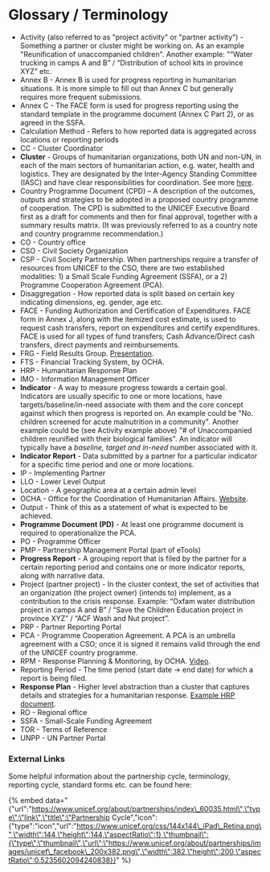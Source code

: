 # Glossary / Terminology

* Activity \(also referred to as "project activity" or "partner activity"\) - Something a partner or cluster might be working on. As an example "Reunification of unaccompanied children". Another example: "“Water trucking in camps A and B” / “Distribution of school kits in province XYZ” etc.
* Annex B -  Annex B is used for progress reporting in humanitarian situations. It is more simple to fill out than Annex C but generally requires more frequent submissions. 
* Annex C - The FACE form is used for progress reporting using the standard template in the programme document \(Annex C Part 2\), or as agreed in the SSFA.
* Calculation Method - Refers to how reported data is aggregated across locations or reporting periods
* CC - Cluster Coordinator
* **Cluster** - Groups of humanitarian organizations, both UN and non-UN, in each of the main sectors of humanitarian action, e.g. water, health and logistics. They are designated by the Inter-Agency Standing Committee \(IASC\) and have clear responsibilities for coordination. See more [here](https://www.humanitarianresponse.info/en/about-clusters/what-is-the-cluster-approach).
* Country Programme Document \(CPD\) – A description of the outcomes, outputs and strategies to be adopted in a proposed country programme of cooperation. The CPD is submitted to the UNICEF Executive Board first as a draft for comments and then for final approval, together with a summary results matrix. \(It was previously referred to as a country note and country programme recommendation.\)
* CO - Country office
* CSO - Civil Society Organization
* CSP - Civil Society Partnership. When partnerships require a transfer of resources from UNICEF to the CSO, there are two established modalities: 1\) a Small Scale Funding Agreement \(SSFA\), or a 2\) Programme Cooperation Agreement \(PCA\).
* Disaggregation - How reported data is split based on certain key indicating dimensions, eg. gender, age etc.
* FACE -  Funding Authorization and Certification of Expenditures. FACE form in Annex J, along with the itemized cost estimate, is used to request cash transfers, report on expenditures and certify expenditures. FACE is used for all types of fund transfers; Cash Advance/Direct cash transfers, direct payments and reimbursements.
* FRG - Field Results Group. [Presentation](https://www.unicef.org/publicpartnerships/files/UNICEF_Results_Based_Management.pdf).
* FTS - Financial Tracking System, by OCHA.
* HRP - Humanitarian Response Plan
* IMO - Information Management Officer
* **Indicator** - A way to measure progress towards a certain goal. Indicators are usually specific to one or more locations, have targets/baseline/in-need associate with them and the core concept against which then progress is reported on. An example could be "No. children screened for acute malnutrition in a community". Another example could be \(see Activity example above\) "\# of Unaccompanied children reunified with their biological families". An indicator will typically have a _baseline, target and in-need_ number associated with it.
* **Indicator Report** - Data submitted by a partner for a particular indicator for a specific time period and one or more locations.
* IP - Implementing Partner
* LLO - Lower Level Output
* Location - A geographic area at a certain admin level
* OCHA - Office for the Coordination of Humanitarian Affairs. [Website](https://www.unocha.org/).
* Output - Think of this as a statement of what is expected to be achieved.
* **Programme Document \(PD\)** - At least one programme document is required to operationalize the PCA.
* PO - Programme Officer
* PMP - Partnership Management Portal \(part of eTools\)
* **Progress Report** - A grouping report that is filed by the partner for a certain reporting period and contains one or more indicator reports, along with narrative data.
* Project \(partner project\) - In the cluster context, the set of activities that an organization \(the project owner\) \(intends to\) implement, as a contribution to the crisis response. Example: “Oxfam water distribution project in camps A and B” / “Save the Children Education project in province XYZ” / “ACF Wash and Nut project”.
* PRP - Partner Reporting Portal
* PCA - Programme Cooperation Agreement. A PCA is an umbrella agreement with a CSO; once it is signed it remains valid through the end of the UNICEF country programme.
* RPM - Response Planning & Monitoring, by OCHA. [Video](https://www.youtube.com/watch?v=SCwvJ8f_VUQ).
* Reporting Period - The time period \(start date -&gt; end date\) for which a report is being filed.
* **Response Plan** - Higher level abstraction than a cluster that captures details and strategies for a humanitarian response. [Example HRP document](https://www.humanitarianresponse.info/system/files/documents/files/2017_hrp_bangladesh_041017_3.pdf).
* RO - Regional office
* SSFA - Small-Scale Funding Agreement
* TOR - Terms of Reference
* UNPP - UN Partner Portal



### External Links

Some helpful information about the partnership cycle, terminology, reporting cycle, standard forms etc. can be found here:

{% embed data="{\"url\":\"https://www.unicef.org/about/partnerships/index\_60035.html\",\"type\":\"link\",\"title\":\"Partnership Cycle\",\"icon\":{\"type\":\"icon\",\"url\":\"https://www.unicef.org/css/144x144\_iPad\_Retina.png\",\"width\":144,\"height\":144,\"aspectRatio\":1},\"thumbnail\":{\"type\":\"thumbnail\",\"url\":\"https://www.unicef.org/about/partnerships/images/unicef\_facebook\_200x382.png\",\"width\":382,\"height\":200,\"aspectRatio\":0.5235602094240838}}" %}




